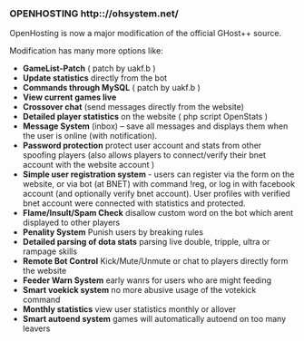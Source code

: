 ### OPENHOSTING http:://ohsystem.net/

OpenHosting is now a major modification of the official GHost++ source.

Modification has many more options like:
* **GameList-Patch** ( patch by uakf.b )
* **Update statistics** directly from the bot
* **Commands through MySQL** ( patch by uakf.b )
* **View current games live**
* **Crossover chat** (send messages directly from the website)
* **Detailed player statistics** on the website ( php script OpenStats )
* **Message System** (inbox) – save all messages and displays them when the user is online (with notification).
* **Password protection** protect user account and stats from other spoofing players (also allows players to connect/verify their bnet account with the website account )
* **Simple user registration system** - users can register via the form on the website, or via bot (at BNET) with command !reg, or log in with facebook account (and optionally verify bnet account).  User profiles with verified bnet account were connected with statistics and protected.
* **Flame/Insult/Spam Check** disallow custom word on the bot which arent displayed to other players
* **Penality System** Punish users by breaking rules
* **Detailed parsing of dota stats** parsing live double, tripple, ultra or rampage skills
* **Remote Bot Control** Kick/Mute/Unmute or chat to players directly form the website
* **Feeder Warn System** early wanrs for users who are might feeding
* **Smart voekick system** no more abusive usage of the votekick command
* **Monthly statistics** view user statistics monthly or allover
* **Smart autoend system** games will automatically autoend on too many leavers
